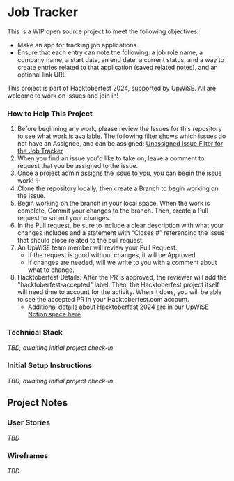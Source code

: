 # Job Tracker
This is a WIP open source project to meet the following objectives:

* Make an app for tracking job applications
* Ensure that each entry can note the following: a job role name, a company name, a start date, an end date, a current status, and a way to create entries related to that application (saved related notes), and an optional link URL

This project is part of Hacktoberfest 2024, supported by UpWiSE.  All are welcome to work on issues and join in!

### How to Help This Project
1. Before beginning any work, please review the Issues for this repository to see what work is available.  The following filter shows which issues do not have an Assignee, and can be assigned: [Unassigned Issue Filter for the Job Tracker](https://github.com/UpstateWomenInSoftwareEngineering/job_tracker/issues?q=is%3Aissue+is%3Aopen+no%3Aassignee)
2. When you find an issue you'd like to take on, leave a comment to request that you be assigned to the issue.
3. Once a project admin assigns the issue to you, you can begin the issue work! ✨
4. Clone the repository locally, then create a Branch to begin working on the issue.
5. Begin working on the branch in your local space. When the work is complete, Commit your changes to the branch. Then, create a Pull request to submit your changes.
6. In the Pull request, be sure to include a clear description with what your changes includes and a statement with “Closes #” referencing the issue that should close related to the pull request.
7. An UpWiSE team member will review your Pull Request.
    - If the request is good without changes, it will be Approved.
    - If changes are needed, will we write to you with a comment about what to change.
8. Hacktoberfest Details: After the PR is approved, the reviewer will add the "hacktoberfest-accepted" label.  Then, the Hacktoberfest project itself will need time to account for the activity.  When it does, you will be able to see the accepted PR in your Hacktoberfest.com account.
    - Additional details about Hacktoberfest 2024 are in [our UpWiSE Notion space here](https://pinnate-goldenrod-da6.notion.site/Hacktoberfest-2024-1180faf7365880f78958dee6b52c7937?pvs=4).

### Technical Stack
*TBD, awaiting initial project check-in*

### Initial Setup Instructions
*TBD, awaiting initial project check-in*

## Project Notes
### User Stories
*TBD*

### Wireframes
*TBD*

